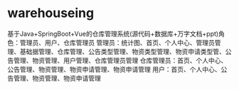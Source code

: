 # warehouseing
基于Java+SpringBoot+Vue的仓库管理系统(源代码+数据库+万字文档+ppt)角色：管理员、用户、仓库管理员  管理员：统计图、首页、个人中心、管理员管理、基础据管理、仓库管理、公告类型管理、物资类型管理、物资申请类型管、公告管理、物资管理、用户管理、仓库管理员管理  仓库管理员：首页、个人中心、公告管理、物资管理、物资申请管理、物资申请管理  用户：首页、个人中心、公告管理、物资管理、物资申请管理

